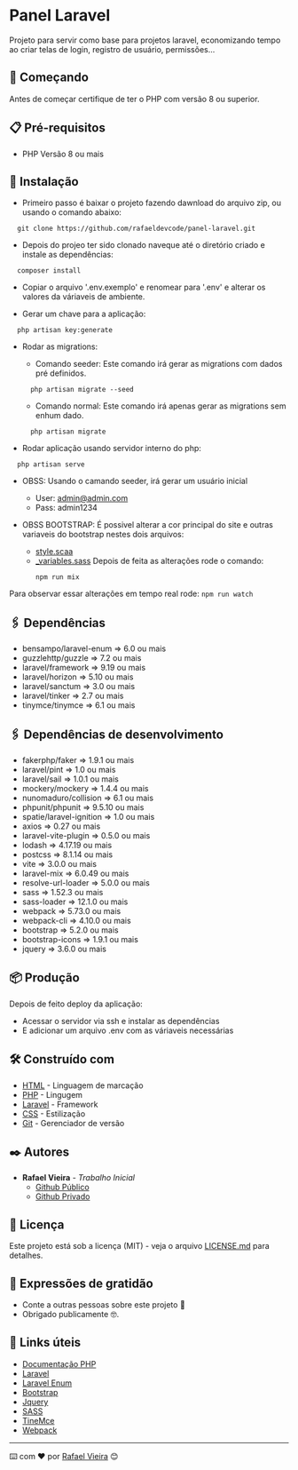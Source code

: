 # Panel Laravel

Projeto para servir como base para projetos laravel, economizando tempo ao criar telas de login, registro de usuário, permissões...

## 🚀 Começando
Antes de começar certifique de ter o PHP com versão 8 ou superior.

## 📋 Pré-requisitos
- PHP Versão 8 ou mais

## 🔧 Instalação
 - Primeiro passo é baixar o projeto fazendo dawnload do arquivo zip, ou usando o comando abaixo:
 ```
   git clone https://github.com/rafaeldevcode/panel-laravel.git
 ```

 - Depois do projeo ter sido clonado naveque até o diretório criado e instale as dependências:
 ```
   composer install
 ```

- Copiar o arquivo '.env.exemplo' e renomear para '.env' e alterar os valores da váriaveis de ambiente.

- Gerar um chave para a aplicação:
 ```
   php artisan key:generate
 ```

- Rodar as migrations:
   - Comando seeder: Este comando irá gerar as migrations com dados pré definidos.
    ```
      php artisan migrate --seed
    ```

   - Comando normal: Este comando irá apenas gerar as migrations sem  enhum dado.
    ```
      php artisan migrate
    ```

 - Rodar aplicação usando servidor interno do php:
 ```
   php artisan serve
 ```

- OBSS: Usando o camando seeder, irá gerar um usuário inicial
   - User: admin@admin.com
   - Pass: admin1234

- OBSS BOOTSTRAP: É possivel alterar a cor principal do site e outras variaveis do bootstrap nestes dois arquivos:
    - [style.scaa](https://github.com/rafaeldevcode/panel-laravel/blob/main/resources/scss/style.scss)
    - [_variables.sass](https://github.com/rafaeldevcode/panel-laravel/blob/main/resources/scss/_variables.sass)
    Depois de feita as alterações rode o comando:
        ```
        npm run mix
        ```

Para observar essar alterações em tempo real rode:
    ```
      npm run watch
    ``` 
 
## 🖇 Dependências
- bensampo/laravel-enum       => 6.0 ou mais
- guzzlehttp/guzzle           => 7.2 ou mais
- laravel/framework           => 9.19 ou mais
- laravel/horizon             => 5.10 ou mais
- laravel/sanctum             => 3.0 ou mais
- laravel/tinker              => 2.7 ou mais
- tinymce/tinymce             => 6.1 ou mais

## 🖇 Dependências de desenvolvimento
- fakerphp/faker          => 1.9.1 ou mais
- laravel/pint            => 1.0 ou mais
- laravel/sail            => 1.0.1 ou mais
- mockery/mockery         => 1.4.4 ou mais
- nunomaduro/collision    => 6.1 ou mais
- phpunit/phpunit         => 9.5.10 ou mais
- spatie/laravel-ignition => 1.0 ou mais
- axios                   => 0.27 ou mais
- laravel-vite-plugin     => 0.5.0 ou mais
- lodash                  => 4.17.19 ou mais
- postcss                 => 8.1.14 ou mais
- vite                    => 3.0.0 ou mais
- laravel-mix             => 6.0.49 ou mais
- resolve-url-loader      => 5.0.0 ou mais
- sass                    => 1.52.3 ou mais
- sass-loader             => 12.1.0 ou mais
- webpack                 => 5.73.0 ou mais
- webpack-cli             => 4.10.0 ou mais
- bootstrap               => 5.2.0 ou mais
- bootstrap-icons         => 1.9.1 ou mais
- jquery                  => 3.6.0 ou mais

## 📦 Produção
Depois de feito deploy da aplicação:
- Acessar o servidor via ssh e instalar as dependências
- E adicionar um arquivo .env com as váriaveis necessárias


## 🛠️ Construído com
* [HTML](https://html.com/) - Linguagem de marcação
* [PHP](https://www.php.net/docs.php) - Lingugem
* [Laravel](https://laravel.com/docs) - Framework
* [CSS](#) - Estilização
* [Git](https://git-scm.com/doc) - Gerenciador de versão

## ✒️ Autores
* **Rafael Vieira** - *Trabalho Inicial* 
    - [Github Público](https://github.com/rafaeldevcode) 
    - [Github Privado](https://github.com/rafaeldevfem) 

## 📄 Licença
Este projeto está sob a licença (MIT) - veja o arquivo [LICENSE.md](https://github.com/rafaeldevcode/panel-laravel/blob/main/LICENCE.md) para detalhes.

## 🎁 Expressões de gratidão
* Conte a outras pessoas sobre este projeto 📢
* Obrigado publicamente 🤓.

## 🔗 Links úteis
- [Documentação PHP](https://www.php.net/docs.php)
- [Laravel](https://laravel.com/docs)
- [Laravel Enum](https://github.com/BenSampo/laravel-enum)
- [Bootstrap](https://getbootstrap.com/docs/5.1/getting-started/introduction/)
- [Jquery](https://api.jquery.com/)
- [SASS](https://sass-lang.com/documentation/)
- [TineMce](https://www.tiny.cloud/docs/tinymce/6/)
- [Webpack](https://webpack.js.org/concepts/)

---
⌨️ com ❤️ por [Rafael Vieira](https://github.com/rafaeldevcode) 😊
